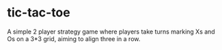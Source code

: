 # tic-tac-toe
A simple 2 player strategy game where players take turns marking Xs and Os on a 3*3 grid, aiming to align three in a row.
